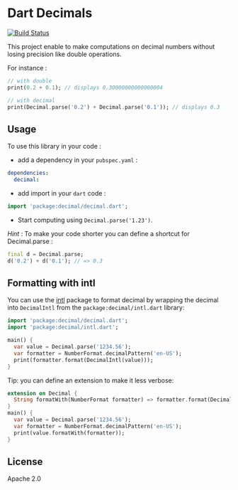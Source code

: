 # Dart Decimals

[![Build Status](https://github.com/a14n/dart-decimal/actions/workflows/dart.yml/badge.svg)](https://github.com/a14n/dart-decimal/actions/workflows/dart.yml)

This project enable to make computations on decimal numbers without losing precision like double operations.

For instance :

```dart
// with double
print(0.2 + 0.1); // displays 0.30000000000000004

// with decimal
print(Decimal.parse('0.2') + Decimal.parse('0.1')); // displays 0.3
```

## Usage
To use this library in your code :
* add a dependency in your `pubspec.yaml` :

```yaml
dependencies:
  decimal:
```

* add import in your `dart` code :

```dart
import 'package:decimal/decimal.dart';
```

* Start computing using `Decimal.parse('1.23')`.

_Hint_ : To make your code shorter you can define a shortcut for Decimal.parse :

```dart
final d = Decimal.parse;
d('0.2') + d('0.1'); // => 0.3
```

## Formatting with intl

You can use the [intl](https://pub.dev/packages/intl) package to format decimal
by wrapping the decimal into `DecimalIntl` from the `package:decimal/intl.dart`
library:

```dart
import 'package:decimal/decimal.dart';
import 'package:decimal/intl.dart';

main() {
  var value = Decimal.parse('1234.56');
  var formatter = NumberFormat.decimalPattern('en-US');
  print(formatter.format(DecimalIntl(value)));
}
```

Tip: you can define an extension to make it less verbose:

```dart
extension on Decimal {
  String formatWith(NumberFormat formatter) => formatter.format(DecimalIntl(this));
}
main() {
  var value = Decimal.parse('1234.56');
  var formatter = NumberFormat.decimalPattern('en-US');
  print(value.formatWith(formatter));
}
```

## License
Apache 2.0

